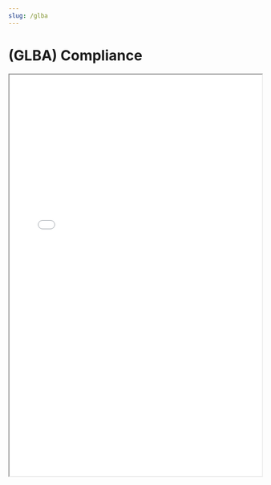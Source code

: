```yaml
---
slug: /glba
---
```


# (GLBA) Compliance

<iframe 
  src="/pdfs/glba.pdf" 
  width="100%" 
  height="800px"
  style={{border: 'none', marginTop: '1rem'}}
>
  This browser does not support PDFs. Please download the PDF to view it: 
  <a href="/pdfs/glba.pdf">Download PDF</a>
</iframe> 